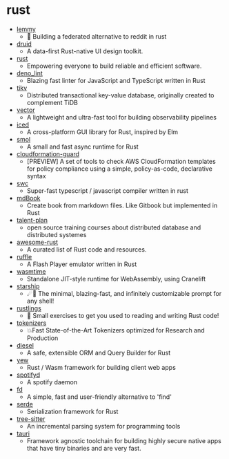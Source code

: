 # rust
- [lemmy](https://github.com/LemmyNet/lemmy)
  - 🐀 Building a federated alternative to reddit in rust
- [druid](https://github.com/linebender/druid)
  - A data-first Rust-native UI design toolkit.
- [rust](https://github.com/rust-lang/rust)
  - Empowering everyone to build reliable and efficient software.
- [deno_lint](https://github.com/denoland/deno_lint)
  - Blazing fast linter for JavaScript and TypeScript written in Rust
- [tikv](https://github.com/tikv/tikv)
  - Distributed transactional key-value database, originally created to complement TiDB
- [vector](https://github.com/timberio/vector)
  - A lightweight and ultra-fast tool for building observability pipelines
- [iced](https://github.com/hecrj/iced)
  - A cross-platform GUI library for Rust, inspired by Elm
- [smol](https://github.com/stjepang/smol)
  - A small and fast async runtime for Rust
- [cloudformation-guard](https://github.com/aws-cloudformation/cloudformation-guard)
  - [PREVIEW] A set of tools to check AWS CloudFormation templates for policy compliance using a simple, policy-as-code, declarative syntax
- [swc](https://github.com/swc-project/swc)
  - Super-fast typescript / javascript compiler written in rust
- [mdBook](https://github.com/rust-lang/mdBook)
  - Create book from markdown files. Like Gitbook but implemented in Rust
- [talent-plan](https://github.com/pingcap/talent-plan)
  - open source training courses about distributed database and distributed systemes
- [awesome-rust](https://github.com/rust-unofficial/awesome-rust)
  - A curated list of Rust code and resources.
- [ruffle](https://github.com/ruffle-rs/ruffle)
  - A Flash Player emulator written in Rust
- [wasmtime](https://github.com/bytecodealliance/wasmtime)
  - Standalone JIT-style runtime for WebAssembly, using Cranelift
- [starship](https://github.com/starship/starship)
  - ☄🌌️ The minimal, blazing-fast, and infinitely customizable prompt for any shell!
- [rustlings](https://github.com/rust-lang/rustlings)
  - 🦀 Small exercises to get you used to reading and writing Rust code!
- [tokenizers](https://github.com/huggingface/tokenizers)
  - 💥Fast State-of-the-Art Tokenizers optimized for Research and Production
- [diesel](https://github.com/diesel-rs/diesel)
  - A safe, extensible ORM and Query Builder for Rust
- [yew](https://github.com/yewstack/yew)
  - Rust / Wasm framework for building client web apps
- [spotifyd](https://github.com/Spotifyd/spotifyd)
  - A spotify daemon
- [fd](https://github.com/sharkdp/fd)
  - A simple, fast and user-friendly alternative to 'find'
- [serde](https://github.com/serde-rs/serde)
  - Serialization framework for Rust
- [tree-sitter](https://github.com/tree-sitter/tree-sitter)
  - An incremental parsing system for programming tools
- [tauri](https://github.com/tauri-apps/tauri)
  - Framework agnostic toolchain for building highly secure native apps that have tiny binaries and are very fast.
